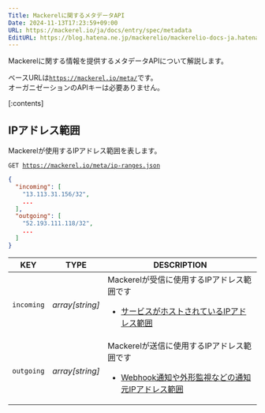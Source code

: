 ```yaml
---
Title: Mackerelに関するメタデータAPI
Date: 2024-11-13T17:23:59+09:00
URL: https://mackerel.io/ja/docs/entry/spec/metadata
EditURL: https://blog.hatena.ne.jp/mackerelio/mackerelio-docs-ja.hatenablog.mackerel.io/atom/entry/6802418398303666150
---
```


Mackerelに関する情報を提供するメタデータAPIについて解説します。

ベースURLは<code>https://mackerel.io/meta/</code>です。
<br>
オーガニゼーションのAPIキーは必要ありません。

[:contents]

## IPアドレス範囲

Mackerelが使用するIPアドレス範囲を表します。

<code>GET https://mackerel.io/meta/ip-ranges.json</code>

```json
{
  "incoming": [
    "13.113.31.156/32",
    ...
  ],
  "outgoing": [
    "52.193.111.118/32",
    ...
  ]
}
```

|KEY|TYPE|DESCRIPTION|
|--|--|--|
|`incoming`|*array[string]*|Mackerelが受信に使用するIPアドレス範囲です<br><ul><li>[サービスがホストされているIPアドレス範囲](https://support.mackerel.io/hc/ja/articles/360039633271)</li></ul>|
|`outgoing`|*array[string]*|Mackerelが送信に使用するIPアドレス範囲です<br><ul><li>[Webhook通知や外形監視などの通知元IPアドレス範囲](https://support.mackerel.io/hc/ja/articles/360039701332)</li></ul>|
